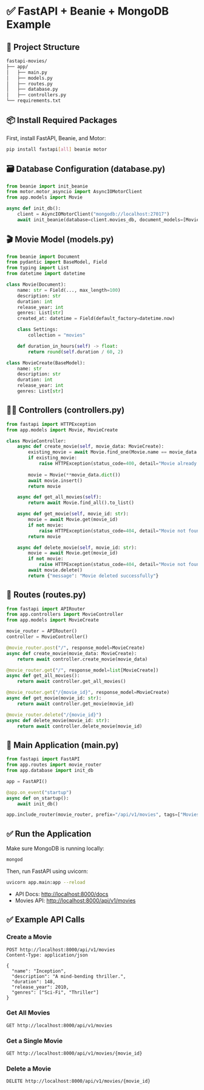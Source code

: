 # ✅ FastAPI + Beanie + MongoDB Example

## 📁 Project Structure

```bash
fastapi-movies/
├── app/
│   ├── main.py
│   ├── models.py
│   ├── routes.py
│   ├── database.py
│   ├── controllers.py
└── requirements.txt
```

## 📦 Install Required Packages

First, install FastAPI, Beanie, and Motor:

```bash
pip install fastapi[all] beanie motor
```

## 🗃️ Database Configuration (database.py)

```python
from beanie import init_beanie
from motor.motor_asyncio import AsyncIOMotorClient
from app.models import Movie

async def init_db():
    client = AsyncIOMotorClient("mongodb://localhost:27017")
    await init_beanie(database=client.movies_db, document_models=[Movie])
```

## 🎬 Movie Model (models.py)

```python
from beanie import Document
from pydantic import BaseModel, Field
from typing import List
from datetime import datetime

class Movie(Document):
    name: str = Field(..., max_length=100)
    description: str
    duration: int
    release_year: int
    genres: List[str]
    created_at: datetime = Field(default_factory=datetime.now)

    class Settings:
        collection = "movies"

    def duration_in_hours(self) -> float:
        return round(self.duration / 60, 2)

class MovieCreate(BaseModel):
    name: str
    description: str
    duration: int
    release_year: int
    genres: List[str]
```

## 🧑‍💻 Controllers (controllers.py)

```python
from fastapi import HTTPException
from app.models import Movie, MovieCreate

class MovieController:
    async def create_movie(self, movie_data: MovieCreate):
        existing_movie = await Movie.find_one(Movie.name == movie_data.name)
        if existing_movie:
            raise HTTPException(status_code=400, detail="Movie already exists")
        
        movie = Movie(**movie_data.dict())
        await movie.insert()
        return movie

    async def get_all_movies(self):
        return await Movie.find_all().to_list()

    async def get_movie(self, movie_id: str):
        movie = await Movie.get(movie_id)
        if not movie:
            raise HTTPException(status_code=404, detail="Movie not found")
        return movie

    async def delete_movie(self, movie_id: str):
        movie = await Movie.get(movie_id)
        if not movie:
            raise HTTPException(status_code=404, detail="Movie not found")
        await movie.delete()
        return {"message": "Movie deleted successfully"}
```

## 🚀 Routes (routes.py)

```python
from fastapi import APIRouter
from app.controllers import MovieController
from app.models import MovieCreate

movie_router = APIRouter()
controller = MovieController()

@movie_router.post("/", response_model=MovieCreate)
async def create_movie(movie_data: MovieCreate):
    return await controller.create_movie(movie_data)

@movie_router.get("/", response_model=list[MovieCreate])
async def get_all_movies():
    return await controller.get_all_movies()

@movie_router.get("/{movie_id}", response_model=MovieCreate)
async def get_movie(movie_id: str):
    return await controller.get_movie(movie_id)

@movie_router.delete("/{movie_id}")
async def delete_movie(movie_id: str):
    return await controller.delete_movie(movie_id)
```

## 🌟 Main Application (main.py)

```python
from fastapi import FastAPI
from app.routes import movie_router
from app.database import init_db

app = FastAPI()

@app.on_event("startup")
async def on_startup():
    await init_db()

app.include_router(movie_router, prefix="/api/v1/movies", tags=["Movies"])
```

## ✅ Run the Application

Make sure MongoDB is running locally:

```bash
mongod
```

Then, run FastAPI using uvicorn:

```bash
uvicorn app.main:app --reload
```

- API Docs: [http://localhost:8000/docs](http://localhost:8000/docs)
- Movies API: [http://localhost:8000/api/v1/movies](http://localhost:8000/api/v1/movies)

## ✅ Example API Calls

### Create a Movie
```http
POST http://localhost:8000/api/v1/movies
Content-Type: application/json

{
  "name": "Inception",
  "description": "A mind-bending thriller.",
  "duration": 148,
  "release_year": 2010,
  "genres": ["Sci-Fi", "Thriller"]
}
```

### Get All Movies
```http
GET http://localhost:8000/api/v1/movies
```

### Get a Single Movie
```http
GET http://localhost:8000/api/v1/movies/{movie_id}
```

### Delete a Movie
```http
DELETE http://localhost:8000/api/v1/movies/{movie_id}
```

